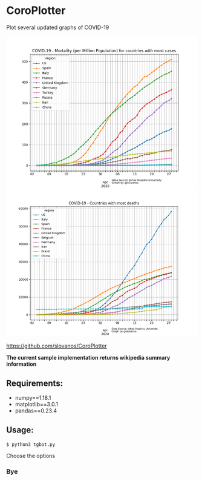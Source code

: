 # CoroPlotter

Plot several updated graphs of COVID-19 

<img src="https://raw.githubusercontent.com/slovanos/images/master/coroplotter01.png" width=820>

<img src="https://raw.githubusercontent.com/slovanos/images/master/coroplotter02.png" width=820>

https://github.com/slovanos/CoroPlotter

**The current sample implementation returns wikipedia summary information**

## Requirements:

- numpy==1.18.1
- matplotlib==3.0.1
- pandas==0.23.4

## Usage:

```shell
$ python3 tgbot.py
```

Choose the options

### Bye
